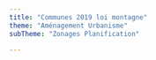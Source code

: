 ```yaml
---
title: "Communes 2019 loi montagne"
theme: "Aménagement Urbanisme"
subTheme: "Zonages Planification"

---
```

